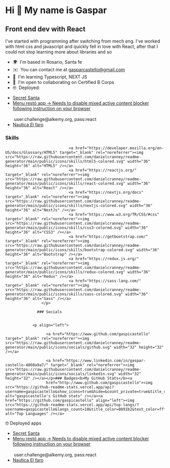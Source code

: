 Hi 👋 My name is Gaspar
=======================

Front end dev with React
------------------------

I've started with programming after switching from mech eng. I've worked with html css and javascript and quickly fell in love with React, after that I could not stop learning more about libraries and so

*   🌍  I'm based in Rosario, Santa fe
*   ✉️  You can contact me at [gasparcastello@gmail.com](mailto:gasparcastello@gmail.com)
*   🧠  I'm learning Typescript, NEXT JS
*   🤝  I'm open to collaborating on Certified B Corps
*   🤓  Deployed:
<ul>
  <li><a href="https://gaspicastello.github.io/secretsanta/">Secret Santa</a></li>
  <li><a href="https://main--gentle-gumdrop-53b945.netlify.app">Menu restó app -></a><span><a href="https://experienceleague.adobe.com/docs/target/using/experiences/vec/troubleshoot-composer/mixed-content.html?lang=en"><span> Needs to disable mixed active content blocker following  instruction on your browser</span></a></li><br/>
   &nbsp;user:challenge@alkemy.org, pass:react
    <li><a href="https://nautica-el-faro-main.vercel.app/">Nautica El faro</a></li>
    
</ul>

### Skills<p align="left">
                                <a href="https://developer.mozilla.org/en-US/docs/Glossary/HTML5" target="_blank" rel="noreferrer"><img src="https://raw.githubusercontent.com/danielcranney/readme-generator/main/public/icons/skills/html5-colored.svg" width="36" height="36" alt="HTML5" /></a>
                                <a href="https://reactjs.org/" target="_blank" rel="noreferrer"><img src="https://raw.githubusercontent.com/danielcranney/readme-generator/main/public/icons/skills/react-colored.svg" width="36" height="36" alt="React" /></a>
                                <a href="https://nextjs.org/docs" target="_blank" rel="noreferrer"><img src="https://raw.githubusercontent.com/danielcranney/readme-generator/main/public/icons/skills/nextjs-colored.svg" width="36" height="36" alt="NextJs" /></a>
                                <a href="https://www.w3.org/TR/CSS/#css" target="_blank" rel="noreferrer"><img src="https://raw.githubusercontent.com/danielcranney/readme-generator/main/public/icons/skills/css3-colored.svg" width="36" height="36" alt="CSS3" /></a>
                                <a href="https://getbootstrap.com/" target="_blank" rel="noreferrer"><img src="https://raw.githubusercontent.com/danielcranney/readme-generator/main/public/icons/skills/bootstrap-colored.svg" width="36" height="36" alt="Bootstrap" /></a>
                                <a href="https://redux.js.org/" target="_blank" rel="noreferrer"><img src="https://raw.githubusercontent.com/danielcranney/readme-generator/main/public/icons/skills/redux-colored.svg" width="36" height="36" alt="Redux" /></a>
                                <a href="https://sass-lang.com/" target="_blank" rel="noreferrer"><img src="https://raw.githubusercontent.com/danielcranney/readme-generator/main/public/icons/skills/sass-colored.svg" width="36" height="36" alt="Sass" /></a>
                    </p>
                    
                  ### Socials
                  
                  
                <p align="left">
                          
                      <a href="https://www.github.com/gaspicastello" target="_blank" rel="noreferrer"><img src="https://raw.githubusercontent.com/danielcranney/readme-generator/main/public/icons/socials/github.svg" width="32" height="32" /></a>
                          
                      <a href="https://www.linkedin.com/in/gaspar-castello-4860a9a7/" target="_blank" rel="noreferrer"><img src="https://raw.githubusercontent.com/danielcranney/readme-generator/main/public/icons/socials/linkedin.svg" width="32" height="32" /></a></p>### Badges<b>My GitHub Stats</b><a
                      href="http://www.github.com/gaspicastello"><img src="https://github-readme-stats.vercel.app/api?username=gaspicastello&show_icons=true&hide=&count_private=true&title_color=0891b2&text_color=ffffff&icon_color=0891b2&bg_color=1c1917&hide_border=true&show_icons=true" alt="gaspicastello's GitHub stats" /></a><a href="https://github.com/gaspicastello" align="left"><img src="https://github-readme-stats.vercel.app/api/top-langs/?username=gaspicastello&langs_count=10&title_color=0891b2&text_color=ffffff&icon_color=0891b2&bg_color=1c1917&hide_border=true&locale=en&custom_title=Top%20%Languages" alt="Top Languages" /></a>

🤓 Deployed apps
<ul>
  <li><a href="https://gaspicastello.github.io/secretsanta/">Secret Santa</a></li>
  <li><a href="https://main--gentle-gumdrop-53b945.netlify.app">Menu restó app -></a><span><a href="https://experienceleague.adobe.com/docs/target/using/experiences/vec/troubleshoot-composer/mixed-content.html?lang=en"><span> Needs to disable mixed active content blocker following  instruction on your browser</span></a></li><br/>
   &nbsp;user:challenge@alkemy.org, pass:react
    <li><a href="https://nautica-el-faro-main.vercel.app/">Nautica El faro</a></li>
    
</ul>

